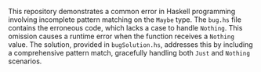 This repository demonstrates a common error in Haskell programming involving incomplete pattern matching on the `Maybe` type. The `bug.hs` file contains the erroneous code, which lacks a case to handle `Nothing`. This omission causes a runtime error when the function receives a `Nothing` value. The solution, provided in `bugSolution.hs`, addresses this by including a comprehensive pattern match, gracefully handling both `Just` and `Nothing` scenarios.